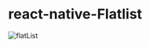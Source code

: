 # react-native-Flatlist
![flatList](https://user-images.githubusercontent.com/49957660/94121569-25a05e00-fe5a-11ea-8045-5f684e61d2c1.PNG)
